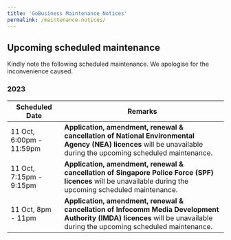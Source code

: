 ```yaml
---
title: 'GoBusiness Maintenance Notices'
permalink: /maintenance-notices/
---
```


## Upcoming scheduled maintenance

Kindly note the following scheduled maintenance. We apologise for the inconvenience caused.

### 2023 

| **Scheduled Date** | **Remarks** | 
|  -----------   |------------------| 
| 11 Oct, 6:00pm - 11:59pm | **Application, amendment, renewal & cancellation of National Environmental Agency (NEA) licences** will be unavailable during the upcoming scheduled maintenance. | 
| 11 Oct, 7:15pm - 9:15pm | **Application, amendment, renewal & cancellation of Singapore Police Force (SPF) licences** will be unavailable during the upcoming scheduled maintenance. | 
| 11 Oct, 8pm - 11pm | **Application, amendment, renewal & cancellation of Infocomm Media Development Authority (IMDA) licences** will be unavailable during the upcoming scheduled maintenance. | 


<script src="/jquery/jquery.min.js"></script>
<script src="/jquery/resize-tables.js"></script>
